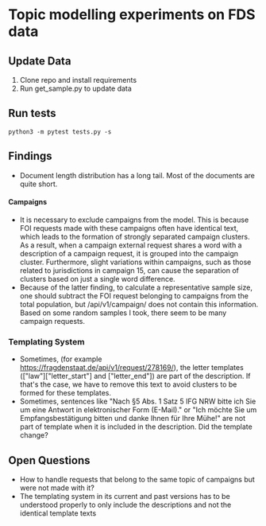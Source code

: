 # Topic modelling experiments on FDS data

## Update Data
1. Clone repo and install requirements
2. Run get_sample.py to update data

## Run tests
```
python3 -m pytest tests.py -s
```

## Findings
- Document length distribution has a long tail. Most of the documents are quite short.
#### Campaigns
- It is necessary to exclude campaigns from the model. This is because FOI requests made with these campaigns often have identical text, which leads to the formation of strongly separated campaign clusters. As a result, when a campaign external request shares a word with a description of a campaign request, it is grouped into the campaign cluster. Furthermore, slight variations within campaigns, such as those related to jurisdictions in campaign 15, can cause the separation of clusters based on just a single word difference.
- Because of the latter finding, to calculate a representative sample size, one should subtract the FOI request belonging to campaigns from the total population, but /api/v1/campaign/ does not contain this information. Based on some random samples I took, there seem to be many campaign requests.
### Templating System
- Sometimes, (for example https://fragdenstaat.de/api/v1/request/278169/), the letter templates (\["law"\]\["letter_start"\] and \["letter_end"\]) are part of the description. If that's the case, we have to remove this text to avoid clusters to be formed for these templates.
- Sometimes, sentences like "Nach §5 Abs. 1 Satz 5 IFG NRW bitte ich Sie um eine Antwort in elektronischer Form (E-Mail)." or
"Ich möchte Sie um Empfangsbestätigung bitten und danke Ihnen für Ihre Mühe!" are not part of template when it is included in the description. Did the template change?

## Open Questions
- How to handle requests that belong to the same topic of campaigns but were not made with it?
- The templating system in its current and past versions has to be understood properly to only include the descriptions and not the identical template texts

